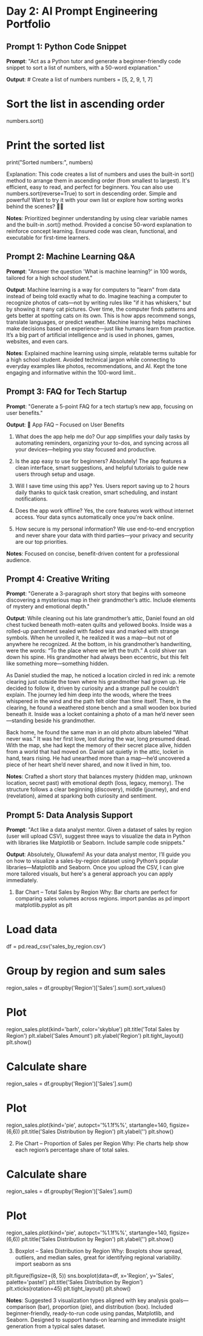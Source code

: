  
# Day 2: AI Prompt Engineering Portfolio

## Prompt 1: Python Code Snippet

**Prompt**: "Act as a Python tutor and generate a beginner-friendly code snippet to sort a list of numbers, with a 50-word explanation."

**Output**: # Create a list of numbers
numbers = [5, 2, 9, 1, 7]

# Sort the list in ascending order
numbers.sort()

# Print the sorted list
print("Sorted numbers:", numbers)

Explanation:
This code creates a list of numbers and uses the built-in sort() method to arrange them in ascending order (from smallest to largest). It's efficient, easy to read, and perfect for beginners. You can also use numbers.sort(reverse=True) to sort in descending order. Simple and powerful!
Want to try it with your own list or explore how sorting works behind the scenes? 🧠💡

**Notes**: Prioritized beginner understanding by using clear variable names and the built-in .sort() method. Provided a concise 50-word explanation to reinforce concept learning. Ensured code was clean, functional, and executable for first-time learners.

## Prompt 2: Machine Learning Q&A

**Prompt**: "Answer the question 'What is machine learning?' in 100 words, tailored for a high school student."

**Output**: Machine learning is a way for computers to "learn" from data instead of being told exactly what to do. Imagine teaching a computer to recognize photos of cats—not by writing rules like "if it has whiskers," but by showing it many cat pictures. Over time, the computer finds patterns and gets better at spotting cats on its own. This is how apps recommend songs, translate languages, or predict weather. Machine learning helps machines make decisions based on experience—just like humans learn from practice. It’s a big part of artificial intelligence and is used in phones, games, websites, and even cars.

**Notes**: Explained machine learning using simple, relatable terms suitable for a high school student. Avoided technical jargon while connecting to everyday examples like photos, recommendations, and AI. Kept the tone engaging and informative within the 100-word limit..

## Prompt 3: FAQ for Tech Startup

**Prompt**: "Generate a 5-point FAQ for a tech startup’s new app, focusing on user benefits."

**Output**: 📱 App FAQ – Focused on User Benefits
1. What does the app help me do?
Our app simplifies your daily tasks by automating reminders, organizing your to-dos, and syncing across all your devices—helping you stay focused and productive.

2. Is the app easy to use for beginners?
Absolutely! The app features a clean interface, smart suggestions, and helpful tutorials to guide new users through setup and usage.

3. Will I save time using this app?
Yes. Users report saving up to 2 hours daily thanks to quick task creation, smart scheduling, and instant notifications.

4. Does the app work offline?
Yes, the core features work without internet access. Your data syncs automatically once you're back online.

5. How secure is my personal information?
We use end-to-end encryption and never share your data with third parties—your privacy and security are our top priorities.

**Notes**: Focused on concise, benefit-driven content for a professional audience.

## Prompt 4: Creative Writing

**Prompt**: "Generate a 3-paragraph short story that begins with someone discovering a mysterious map in their grandmother’s attic. Include elements of mystery and emotional depth."

**Output**: While cleaning out his late grandmother’s attic, Daniel found an old chest tucked beneath moth-eaten quilts and yellowed books. Inside was a rolled-up parchment sealed with faded wax and marked with strange symbols. When he unrolled it, he realized it was a map—but not of anywhere he recognized. At the bottom, in his grandmother’s handwriting, were the words: “To the place where we left the truth.” A cold shiver ran down his spine. His grandmother had always been eccentric, but this felt like something more—something hidden.

As Daniel studied the map, he noticed a location circled in red ink: a remote clearing just outside the town where his grandmother had grown up. He decided to follow it, driven by curiosity and a strange pull he couldn’t explain. The journey led him deep into the woods, where the trees whispered in the wind and the path felt older than time itself. There, in the clearing, he found a weathered stone bench and a small wooden box buried beneath it. Inside was a locket containing a photo of a man he’d never seen—standing beside his grandmother.

Back home, he found the same man in an old photo album labeled “What never was.” It was her first love, lost during the war, long presumed dead. With the map, she had kept the memory of their secret place alive, hidden from a world that had moved on. Daniel sat quietly in the attic, locket in hand, tears rising. He had unearthed more than a map—he’d uncovered a piece of her heart she’d never shared, and now it lived in him, too.

**Notes**: Crafted a short story that balances mystery (hidden map, unknown location, secret past) with emotional depth (loss, legacy, memory). The structure follows a clear beginning (discovery), middle (journey), and end (revelation), aimed at sparking both curiosity and sentiment.

## Prompt 5: Data Analysis Support

**Prompt**: "Act like a data analyst mentor. Given a dataset of sales by region (user will upload CSV), suggest three ways to visualize the data in Python with libraries like Matplotlib or Seaborn. Include sample code snippets."

**Output**: Absolutely, Oluwafemi! As your data analyst mentor, I’ll guide you on how to visualize a sales-by-region dataset using Python’s popular libraries—Matplotlib and Seaborn. Once you upload the CSV, I can give more tailored visuals, but here's a general approach you can apply immediately.
1. Bar Chart – Total Sales by Region
Why: Bar charts are perfect for comparing sales volumes across regions.
import pandas as pd
import matplotlib.pyplot as plt

# Load data
df = pd.read_csv('sales_by_region.csv')

# Group by region and sum sales
region_sales = df.groupby('Region')['Sales'].sum().sort_values()

# Plot
region_sales.plot(kind='barh', color='skyblue')
plt.title('Total Sales by Region')
plt.xlabel('Sales Amount')
plt.ylabel('Region')
plt.tight_layout()
plt.show()

# Calculate share
region_sales = df.groupby('Region')['Sales'].sum()

# Plot
region_sales.plot(kind='pie', autopct='%1.1f%%', startangle=140, figsize=(6,6))
plt.title('Sales Distribution by Region')
plt.ylabel('')
plt.show()

2. Pie Chart – Proportion of Sales per Region
Why: Pie charts help show each region’s percentage share of total sales.
# Calculate share
region_sales = df.groupby('Region')['Sales'].sum()

# Plot
region_sales.plot(kind='pie', autopct='%1.1f%%', startangle=140, figsize=(6,6))
plt.title('Sales Distribution by Region')
plt.ylabel('')
plt.show()

3. Boxplot – Sales Distribution by Region
Why: Boxplots show spread, outliers, and median sales, great for identifying regional variability.
import seaborn as sns

plt.figure(figsize=(8, 5))
sns.boxplot(data=df, x='Region', y='Sales', palette='pastel')
plt.title('Sales Distribution by Region')
plt.xticks(rotation=45)
plt.tight_layout()
plt.show()

**Notes**: Suggested 3 visualization types aligned with key analysis goals—comparison (bar), proportion (pie), and distribution (box). Included beginner-friendly, ready-to-run code using pandas, Matplotlib, and Seaborn. Designed to support hands-on learning and immediate insight generation from a typical sales dataset.
